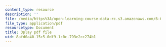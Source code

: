 ```yaml
---
content_type: resource
description: ''
file: /media/https%3A/open-learning-course-data-rc.s3.amazonaws.com/6-00sc-introduction-to-computer-science-and-programming-spring-2011/8afd0a4015c50df91c0c793e2cc274b1_8I0BmT1ccuw.pdf
file_type: application/pdf
resourcetype: Document
title: 3play pdf file
uid: 8afd0a40-15c5-0df9-1c0c-793e2cc274b1
---
```

